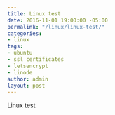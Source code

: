 ```yaml
---
title: Linux test
date: 2016-11-01 19:00:00 -05:00
permalink: "/linux/linux-test/"
categories:
- linux
tags:
- ubuntu
- ssl certificates
- letsencrypt
- linode
author: admin
layout: post
---
```


Linux test

